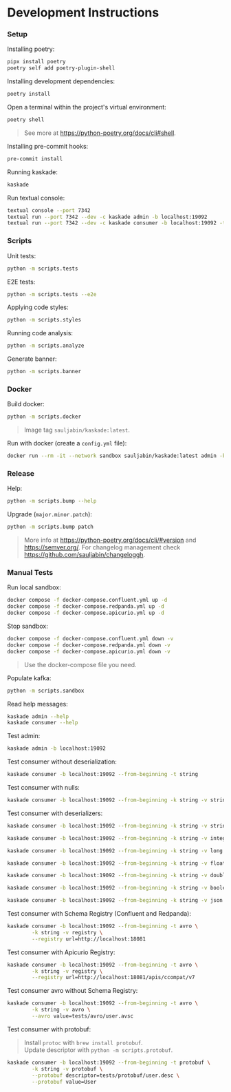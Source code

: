 # Development Instructions

### Setup

Installing poetry:

```bash
pipx install poetry
poetry self add poetry-plugin-shell
```

Installing development dependencies:

```bash
poetry install
```

Open a terminal within the project's virtual environment:

```bash
poetry shell
```

> See more at https://python-poetry.org/docs/cli#shell.

Installing pre-commit hooks:

```bash
pre-commit install
```

Running kaskade:

```bash
kaskade
```

Run textual console:

```bash
textual console --port 7342
textual run --port 7342 --dev -c kaskade admin -b localhost:19092
textual run --port 7342 --dev -c kaskade consumer -b localhost:19092 -t my-topic
```

### Scripts

Unit tests:

```bash
python -m scripts.tests
```

E2E tests:

```bash
python -m scripts.tests --e2e
```

Applying code styles:

```bash
python -m scripts.styles
```

Running code analysis:

```bash
python -m scripts.analyze
```

Generate banner:

```bash
python -m scripts.banner
```

### Docker

Build docker:

```bash
python -m scripts.docker
```

> Image tag `sauljabin/kaskade:latest`.

Run with docker (create a `config.yml` file):

```bash
docker run --rm -it --network sandbox sauljabin/kaskade:latest admin -b kafka1:9092
```

### Release

Help:

```bash
python -m scripts.bump --help
```

Upgrade (`major.minor.patch`):

```bash
python -m scripts.bump patch
```

> More info at https://python-poetry.org/docs/cli/#version and https://semver.org/.
> For changelog management check https://github.com/sauljabin/changeloggh.

### Manual Tests

Run local sandbox:

```bash
docker compose -f docker-compose.confluent.yml up -d
docker compose -f docker-compose.redpanda.yml up -d
docker compose -f docker-compose.apicurio.yml up -d
```

Stop sandbox:

```bash
docker compose -f docker-compose.confluent.yml down -v
docker compose -f docker-compose.redpanda.yml down -v
docker compose -f docker-compose.apicurio.yml down -v
```

> Use the docker-compose file you need.

Populate kafka:

```bash
python -m scripts.sandbox
```

Read help messages:

```bash
kaskade admin --help
kaskade consumer --help
```

Test admin:

```bash
kaskade admin -b localhost:19092
```

Test consumer without deserialization:

```bash
kaskade consumer -b localhost:19092 --from-beginning -t string
```

Test consumer with nulls:

```bash
kaskade consumer -b localhost:19092 --from-beginning -k string -v string -t null
```

Test consumer with deserializers:

```bash
kaskade consumer -b localhost:19092 --from-beginning -k string -v string -t string
```

```bash
kaskade consumer -b localhost:19092 --from-beginning -k string -v integer -t integer
```

```bash
kaskade consumer -b localhost:19092 --from-beginning -k string -v long -t long
```

```bash
kaskade consumer -b localhost:19092 --from-beginning -k string -v float -t float
```

```bash
kaskade consumer -b localhost:19092 --from-beginning -k string -v double -t double
```

```bash
kaskade consumer -b localhost:19092 --from-beginning -k string -v boolean -t boolean
```

```bash
kaskade consumer -b localhost:19092 --from-beginning -k string -v json -t json
```

Test consumer with Schema Registry (Confluent and Redpanda):

```bash
kaskade consumer -b localhost:19092 --from-beginning -t avro \
        -k string -v registry \
        --registry url=http://localhost:18081
```

Test consumer with Apicurio Registry:

```bash
kaskade consumer -b localhost:19092 --from-beginning -t avro \
        -k string -v registry \
        --registry url=http://localhost:18081/apis/ccompat/v7
```

Test consumer avro without Schema Registry:

```bash
kaskade consumer -b localhost:19092 --from-beginning -t avro \
        -k string -v avro \
        --avro value=tests/avro/user.avsc
```

Test consumer with protobuf:

> Install `protoc` with `brew install protobuf`.\
> Update descriptor with `python -m scripts.protobuf`.

```bash
kaskade consumer -b localhost:19092 --from-beginning -t protobuf \
        -k string -v protobuf \
        --protobuf descriptor=tests/protobuf/user.desc \
        --protobuf value=User
```
